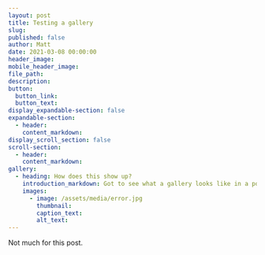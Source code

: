 ```yaml
---
layout: post
title: Testing a gallery
slug:
published: false
author: Matt
date: 2021-03-08 00:00:00
header_image:
mobile_header_image:
file_path:
description:
button:
  button_link:
  button_text:
display_expandable-section: false
expandable-section:
  - header:
    content_markdown:
display_scroll_section: false
scroll-section:
  - header:
    content_markdown:
gallery:
  - heading: How does this show up?
    introduction_markdown: Got to see what a gallery looks like in a post.
    images:
      - image: /assets/media/error.jpg
        thumbnail:
        caption_text:
        alt_text:
---
```

Not much for this post.
